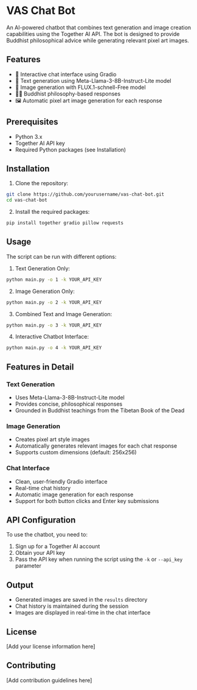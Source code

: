 # VAS Chat Bot

An AI-powered chatbot that combines text generation and image creation capabilities using the Together AI API. The bot is designed to provide Buddhist philosophical advice while generating relevant pixel art images.

## Features

- 🤖 Interactive chat interface using Gradio
- 📝 Text generation using Meta-Llama-3-8B-Instruct-Lite model
- 🎨 Image generation with FLUX.1-schnell-Free model
- 🧘‍♂️ Buddhist philosophy-based responses
- 🖼️ Automatic pixel art image generation for each response

## Prerequisites

- Python 3.x
- Together AI API key
- Required Python packages (see Installation)

## Installation

1. Clone the repository:

```bash
git clone https://github.com/yourusername/vas-chat-bot.git
cd vas-chat-bot
```

2. Install the required packages:

```bash
pip install together gradio pillow requests
```

## Usage

The script can be run with different options:

1. Text Generation Only:

```bash
python main.py -o 1 -k YOUR_API_KEY
```

2. Image Generation Only:

```bash
python main.py -o 2 -k YOUR_API_KEY
```

3. Combined Text and Image Generation:

```bash
python main.py -o 3 -k YOUR_API_KEY
```

4. Interactive Chatbot Interface:

```bash
python main.py -o 4 -k YOUR_API_KEY
```

## Features in Detail

### Text Generation

- Uses Meta-Llama-3-8B-Instruct-Lite model
- Provides concise, philosophical responses
- Grounded in Buddhist teachings from the Tibetan Book of the Dead

### Image Generation

- Creates pixel art style images
- Automatically generates relevant images for each chat response
- Supports custom dimensions (default: 256x256)

### Chat Interface

- Clean, user-friendly Gradio interface
- Real-time chat history
- Automatic image generation for each response
- Support for both button clicks and Enter key submissions

## API Configuration

To use the chatbot, you need to:

1. Sign up for a Together AI account
2. Obtain your API key
3. Pass the API key when running the script using the `-k` or `--api_key` parameter

## Output

- Generated images are saved in the `results` directory
- Chat history is maintained during the session
- Images are displayed in real-time in the chat interface

## License

[Add your license information here]

## Contributing

[Add contribution guidelines here]
